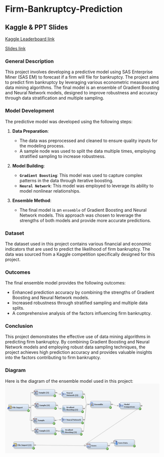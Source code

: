 # Firm-Bankruptcy-Prediction

## Kaggle & PPT Slides
[Kaggle Leaderboard link](https://www.kaggle.com/competitions/fall-2023-mgmt571-final-project-on-classification/leaderboard?tab=public) 

[Slides link](https://docs.google.com/presentation/d/1wszgR8M3PqwJW_ZoQk1x9CSUsV3gZ6U3/edit?usp=sharing&ouid=113313002084083777814&rtpof=true&sd=true)

### General Description
This project involves developing a predictive model using SAS Enterprise Miner (SAS EM) to forecast if a firm will file for bankruptcy. The project aims to predict firm bankruptcy by leveraging various econometric measures and data mining algorithms. The final model is an ensemble of Gradient Boosting and Neural Network models, designed to improve robustness and accuracy through data stratification and multiple sampling.

### Model Development
The predictive model was developed using the following steps:

1. **Data Preparation**:
   - The data was preprocessed and cleaned to ensure quality inputs for the modeling process.
   - A sample node was used to split the data multiple times, employing stratified sampling to increase robustness.

2. **Model Building**:
   - **`Gradient Boosting`**: This model was used to capture complex patterns in the data through iterative boosting.
   - **`Neural Network`**: This model was employed to leverage its ability to model nonlinear relationships.

3. **Ensemble Method**:
   - The final model is an `ensemble` of Gradient Boosting and Neural Network models. This approach was chosen to leverage the strengths of both models and provide more accurate predictions.

### Dataset
The dataset used in this project contains various financial and economic indicators that are used to predict the likelihood of firm bankruptcy. The data was sourced from a Kaggle competition specifically designed for this project.

### Outcomes
The final ensemble model provides the following outcomes:
- Enhanced prediction accuracy by combining the strengths of Gradient Boosting and Neural Network models.
- Increased robustness through stratified sampling and multiple data splits.
- A comprehensive analysis of the factors influencing firm bankruptcy.

### Conclusion
This project demonstrates the effective use of data mining algorithms in predicting firm bankruptcy. By combining Gradient Boosting and Neural Network models and employing robust data sampling techniques, the project achieves high prediction accuracy and provides valuable insights into the factors contributing to firm bankruptcy.

### Diagram
Here is the diagram of the ensemble model used in this project:
![Ensemble Model](assets/Ensemble.png)
